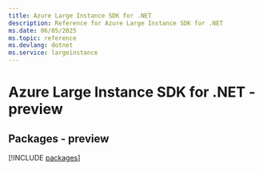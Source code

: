 ```yaml
---
title: Azure Large Instance SDK for .NET
description: Reference for Azure Large Instance SDK for .NET
ms.date: 06/05/2025
ms.topic: reference
ms.devlang: dotnet
ms.service: largeinstance
---
```

# Azure Large Instance SDK for .NET - preview
## Packages - preview
[!INCLUDE [packages](large-instance-index.md)]